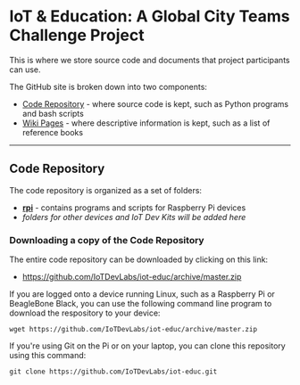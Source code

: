 # IoT & Education: A Global City Teams Challenge Project

This is where we store source code and documents that project participants can use.

The GitHub site is broken down into two components:

* [Code Repository](https://github.com/IoTDevLabs/iot-educ) - where source code is kept, such as Python programs and bash scripts
* [Wiki Pages](https://github.com/IoTDevLabs/iot-educ/wiki) - where descriptive information is kept, such as a list of reference books

---

## Code Repository

The code repository is organized as a set of folders:

* **[rpi](https://github.com/IoTDevLabs/iot-educ/tree/master/rpi)** - contains programs and scripts for Raspberry Pi devices
* _folders for other devices and IoT Dev Kits will be added here_

### Downloading a copy of the Code Repository

The entire code repository can be downloaded by clicking on this link:

* https://github.com/IoTDevLabs/iot-educ/archive/master.zip

If you are logged onto a device running Linux, such as a Raspberry Pi or BeagleBone Black, you can use the following command line program to download the respository to your device:

`wget https://github.com/IoTDevLabs/iot-educ/archive/master.zip`

If you're using Git on the Pi or on your laptop, you can clone this repository using this command:

`git clone https://github.com/IoTDevLabs/iot-educ.git`

